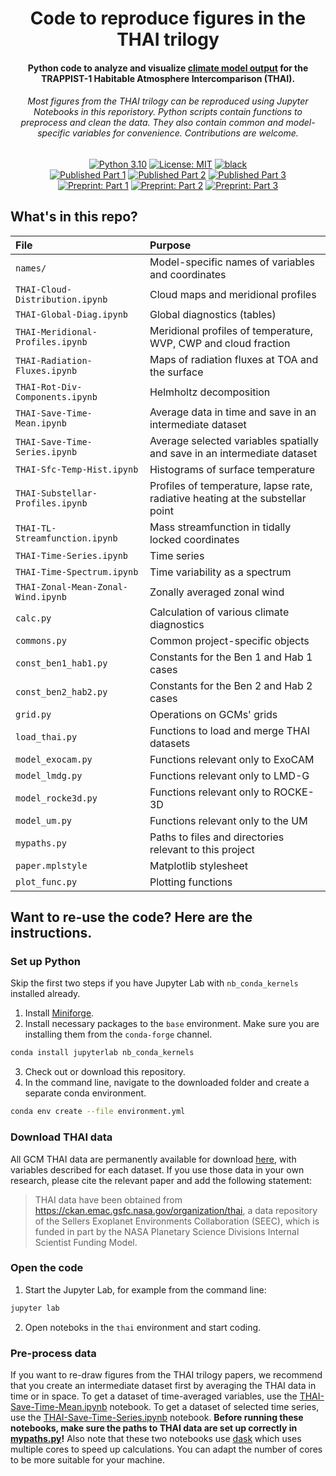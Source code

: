 <h1 align="center">
Code to reproduce figures in the THAI trilogy
</h1>
<h4 align="center">
Python code to analyze and visualize <a href="https://thai.emac.gsfc.nasa.gov/organization/thai">climate model output</a> for the TRAPPIST-1 Habitable Atmosphere Intercomparison (THAI).
</h4>

<h6 align="center">
Most figures from the THAI trilogy can be reproduced using Jupyter Notebooks in this reporistory.
Python scripts contain functions to preprocess and clean the data. They also contain common and model-specific variables for convenience. Contributions are welcome.
</h6>

<p align="center">
<a href="https://www.python.org/downloads/">
<img src="https://img.shields.io/badge/python-3.10-black.svg"
     alt="Python 3.10"></a>
<a href="LICENSE">
<img src="https://img.shields.io/badge/license-MIT-black.svg"
     alt="License: MIT"></a>
<a href="https://github.com/psf/black">
<img src="https://img.shields.io/badge/code%20style-black-000000.svg"
     alt="black"></a>
<br>
<a href="https://doi.org/10.3847/PSJ/ac6cf0">
<img src="https://img.shields.io/badge/DOI-10.3847%2FPSJ%2Fac6cf0-purple"
     alt="Published Part 1"></a>
<a href="https://iopscience.iop.org/article/10.3847/PSJ/ac6cf2">
<img src="https://img.shields.io/badge/DOI-10.3847%2FPSJ%2Fac6cf2-purple"
     alt="Published Part 2"></a>
<a href="https://iopscience.iop.org/article/10.3847/PSJ/ac6cf1">
<img src="https://img.shields.io/badge/DOI-10.3847%2FPSJ%2Fac6cf1-purple"
     alt="Published Part 3"></a>
<br>
<a href="https://arxiv.org/abs/2109.11457">
<img src="https://img.shields.io/badge/arXiv-2109.11457-red"
     alt="Preprint: Part 1"></a>
<a href="https://arxiv.org/abs/2109.11459">
<img src="https://img.shields.io/badge/arXiv-2109.11459-red"
     alt="Preprint: Part 2"></a>
<a href="https://arxiv.org/abs/2109.11460">
<img src="https://img.shields.io/badge/arXiv-2109.11460-red"
     alt="Preprint: Part 3"></a>
</p>


## What's in this repo?
| File | Purpose |
|:-----|:--------|
| `names/` | Model-specific names of variables and coordinates |
| `THAI-Cloud-Distribution.ipynb` | Cloud maps and meridional profiles |
| `THAI-Global-Diag.ipynb` | Global diagnostics (tables)|
| `THAI-Meridional-Profiles.ipynb` | Meridional profiles of temperature, WVP, CWP and cloud fraction |
| `THAI-Radiation-Fluxes.ipynb` | Maps of radiation fluxes at TOA and the surface |
| `THAI-Rot-Div-Components.ipynb` | Helmholtz decomposition |
| `THAI-Save-Time-Mean.ipynb` | Average data in time and save in an intermediate dataset |
| `THAI-Save-Time-Series.ipynb` | Average selected variables spatially and save in an intermediate dataset |
| `THAI-Sfc-Temp-Hist.ipynb` | Histograms of surface temperature |
| `THAI-Substellar-Profiles.ipynb` | Profiles of temperature, lapse rate, radiative heating at the substellar point |
| `THAI-TL-Streamfunction.ipynb` | Mass streamfunction in tidally locked coordinates |
| `THAI-Time-Series.ipynb` | Time series |
| `THAI-Time-Spectrum.ipynb` | Time variability as a spectrum |
| `THAI-Zonal-Mean-Zonal-Wind.ipynb` | Zonally averaged zonal wind |
| `calc.py` | Calculation of various climate diagnostics |
| `commons.py` | Common project-specific objects |
| `const_ben1_hab1.py` | Constants for the Ben 1 and Hab 1 cases |
| `const_ben2_hab2.py` | Constants for the Ben 2 and Hab 2 cases |
| `grid.py` | Operations on GCMs' grids |
| `load_thai.py` | Functions to load and merge THAI datasets |
| `model_exocam.py` | Functions relevant only to ExoCAM |
| `model_lmdg.py` | Functions relevant only to LMD-G |
| `model_rocke3d.py` | Functions relevant only to ROCKE-3D |
| `model_um.py` | Functions relevant only to the UM |
| `mypaths.py` | Paths to files and directories relevant to this project |
| `paper.mplstyle` | Matplotlib stylesheet |
| `plot_func.py` | Plotting functions |

## Want to re-use the code? Here are the instructions.
### Set up Python
Skip the first two steps if you have Jupyter Lab with `nb_conda_kernels` installed already.
1. Install [Miniforge](https://github.com/conda-forge/miniforge).
2. Install necessary packages to the `base` environment. Make sure you are installing them from the `conda-forge` channel.
```bash
conda install jupyterlab nb_conda_kernels
```
3. Check out or download this repository.
4. In the command line, navigate to the downloaded folder and create a separate conda environment.
```bash
conda env create --file environment.yml
```

### Download THAI data
All GCM THAI data are permanently available for download [here](https://ckan.emac.gsfc.nasa.gov/organization/thai), with variables described for each dataset.
If you use those data in your own research, please cite the relevant paper and add the following statement:

> THAI data have been obtained from https://ckan.emac.gsfc.nasa.gov/organization/thai, a data repository of the Sellers Exoplanet Environments Collaboration (SEEC), which is funded in part by the NASA Planetary Science Divisions Internal Scientist Funding Model.

### Open the code
1. Start the Jupyter Lab, for example from the command line:
```bash
jupyter lab
```
2. Open noteboks in the `thai` environment and start coding.

### Pre-process data
If you want to re-draw figures from the THAI trilogy papers, we recommend that you create an intermediate dataset first by averaging the THAI data in time or in space.
To get a dataset of time-averaged variables, use the [THAI-Save-Time-Mean.ipynb](THAI-Save-Time-Mean.ipynb) notebook.
To get a dataset of selected time series, use the [THAI-Save-Time-Series.ipynb](THAI-Save-Time-Series.ipynb) notebook.
**Before running these notebooks, make sure the paths to THAI data are set up correctly in [mypaths.py](mypaths.py)!**
Also note that these two notebooks use [dask](https://dask.org) which uses multiple cores to speed up calculations. You can adapt the number of cores to be more suitable for your machine.

